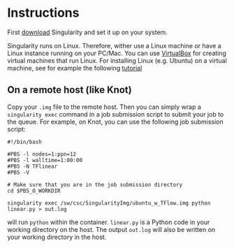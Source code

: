 # Instructions
First [download](http://singularity.lbl.gov/install-linux) Singularity and set it up on your system.

Singularity runs on Linux. Therefore, wither use a Linux machine or have a Linux instance running on your PC/Mac.
You can use [VirtualBox](https://www.virtualbox.org/wiki/Downloads) for creating virtual machines that run Linux.
For installing Linux (e.g. Ubuntu) on a virtual machine, see for example the following [tutorial](https://linus.nci.nih.gov/bdge/installUbuntu.html)


## On a remote host (like Knot)
Copy your `.img` file to the remote host. Then you can simply wrap a `singularity exec` command in a job submission 
script to submit your job to the queue. For example, on Knot, you can use the following job submission script:

```shell
#!/bin/bash

#PBS -l nodes=1:ppn=12
#PBS -l walltime=1:00:00
#PBS -N TFlinear
#PBS -V

# Make sure that you are in the job submission directory
cd $PBS_O_WORKDIR

singularity exec /sw/csc/SingularityImg/ubuntu_w_TFlow.img python linear.py > out.log
```

will run `python` within the container. `linear.py` is a Python code in your working directory on the host. The output
`out.log` will also be written on your working directory in the host.
